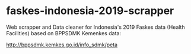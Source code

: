 # faskes-indonesia-2019-scrapper
Web scrapper and Data cleaner for Indonesia's 2019 Faskes data (Health Facilities) based on BPPSDMK Kemenkes data:

http://bppsdmk.kemkes.go.id/info_sdmk/peta
